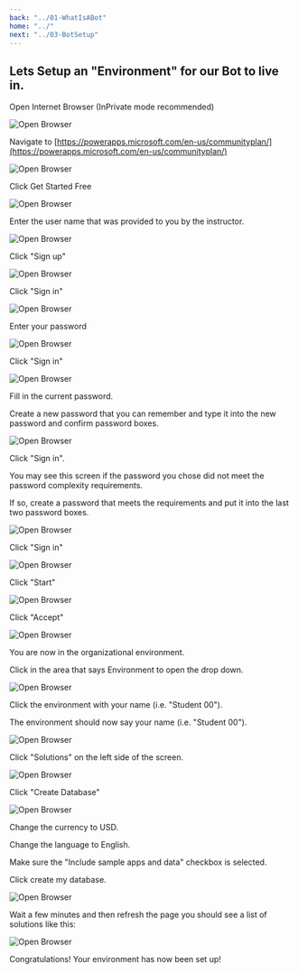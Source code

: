 ```yaml
---
back: "../01-WhatIsABot"
home: "../"
next: "../03-BotSetup"
---
```


## Lets Setup an "Environment" for our Bot to live in. 

Open Internet Browser (InPrivate mode recommended)

![Open Browser](./images/ES01.png) 

Navigate to [https://powerapps.microsoft.com/en-us/communityplan/](https://powerapps.microsoft.com/en-us/communityplan/)

![Open Browser](./images/ES02.png)

Click Get Started Free

![Open Browser](./images/ES03.png)

Enter the user name that was provided to you by the instructor.  

![Open Browser](./images/ES04.png)

Click "Sign up"

![Open Browser](./images/ES05.png)

Click "Sign in"

![Open Browser](./images/ES06.png)

Enter your password

![Open Browser](./images/ES07.png)

Click "Sign in"

![Open Browser](./images/ES08.png)

Fill in the current password.

Create a new password that you can remember and type it into the new password and confirm password boxes.

![Open Browser](./images/ES09.png)

Click "Sign in".

You may see this screen if the password you chose did not meet the password complexity requirements.

If so, create a password that meets the requirements and put it into the last two password boxes.

![Open Browser](./images/ES10.png)

Click "Sign in"

![Open Browser](./images/ES12.png)

Click "Start"

![Open Browser](./images/ES13.png)

Click "Accept"

![Open Browser](./images/ES14.png)

You are now in the organizational environment.

Click in the area that says Environment to open the drop down.

![Open Browser](./images/ES15v2.png)

Click the environment with your name (i.e. "Student 00").

The environment should now say your name (i.e. "Student 00").

![Open Browser](./images/ES16v2.png)

Click "Solutions" on the left side of the screen.

![Open Browser](./images/ES17.png)

Click "Create Database"

![Open Browser](./images/ES18.png)

Change the currency to USD.

Change the language to English.

Make sure the "Include sample apps and data" checkbox is selected.

Click create my database.

![Open Browser](./images/ES19.png)

Wait a few minutes and then refresh the page you should see a list of solutions like this:

![Open Browser](./images/ES20.png)

Congratulations! Your environment has now been set up!


